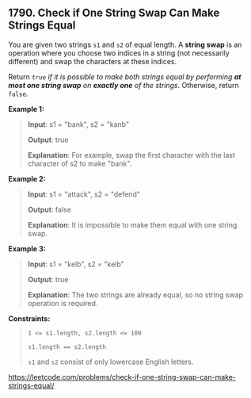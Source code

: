## 1790. Check if One String Swap Can Make Strings Equal

You are given two strings `s1` and `s2` of equal length. A **string swap** is an operation where you choose two indices in a string (not necessarily different) and swap the characters at these indices.

Return _`true` if it is possible to make both strings equal by performing **at most one string swap** on **exactly one** of the strings_. Otherwise, return `false`.

**Example 1:**
>
>**Input**: s1 = "bank", s2 = "kanb"
>
>**Output**: true
>
>**Explanation**: For example, swap the first character with the last character of s2 to make "bank".

**Example 2:**
>
>**Input**: s1 = "attack", s2 = "defend"
>
>**Output**: false
>
>**Explanation**: It is impossible to make them equal with one string swap.

**Example 3:**
>
>**Input**: s1 = "kelb", s2 = "kelb"
>
>**Output**: true
>
>**Explanation**: The two strings are already equal, so no string swap operation is required.

**Constraints:**
>
>`1 <= s1.length, s2.length <= 100`
>
>`s1.length == s2.length`
>
>`s1` and `s2` consist of only lowercase English letters.

https://leetcode.com/problems/check-if-one-string-swap-can-make-strings-equal/